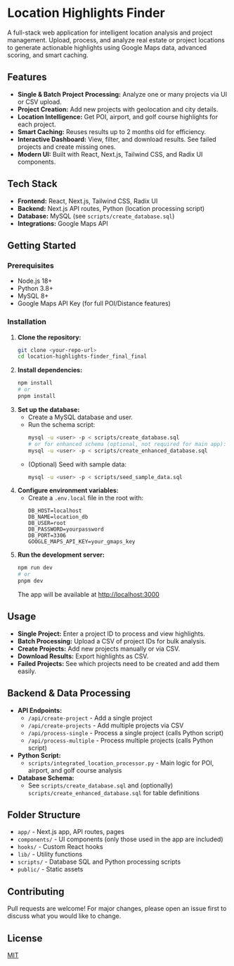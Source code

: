 # Location Highlights Finder

A full-stack web application for intelligent location analysis and project management. Upload, process, and analyze real estate or project locations to generate actionable highlights using Google Maps data, advanced scoring, and smart caching.

## Features
- **Single & Batch Project Processing:** Analyze one or many projects via UI or CSV upload.
- **Project Creation:** Add new projects with geolocation and city details.
- **Location Intelligence:** Get POI, airport, and golf course highlights for each project.
- **Smart Caching:** Reuses results up to 2 months old for efficiency.
- **Interactive Dashboard:** View, filter, and download results. See failed projects and create missing ones.
- **Modern UI:** Built with React, Next.js, Tailwind CSS, and Radix UI components.

## Tech Stack
- **Frontend:** React, Next.js, Tailwind CSS, Radix UI
- **Backend:** Next.js API routes, Python (location processing script)
- **Database:** MySQL (see `scripts/create_database.sql`)
- **Integrations:** Google Maps API

## Getting Started

### Prerequisites
- Node.js 18+
- Python 3.8+
- MySQL 8+
- Google Maps API Key (for full POI/Distance features)

### Installation
1. **Clone the repository:**
   ```bash
   git clone <your-repo-url>
   cd location-highlights-finder_final_final
   ```
2. **Install dependencies:**
   ```bash
   npm install
   # or
   pnpm install
   ```
3. **Set up the database:**
   - Create a MySQL database and user.
   - Run the schema script:
     ```bash
     mysql -u <user> -p < scripts/create_database.sql
     # or for enhanced schema (optional, not required for main app):
     mysql -u <user> -p < scripts/create_enhanced_database.sql
     ```
   - (Optional) Seed with sample data:
     ```bash
     mysql -u <user> -p < scripts/seed_sample_data.sql
     ```
4. **Configure environment variables:**
   - Create a `.env.local` file in the root with:
     ```env
     DB_HOST=localhost
     DB_NAME=location_db
     DB_USER=root
     DB_PASSWORD=yourpassword
     DB_PORT=3306
     GOOGLE_MAPS_API_KEY=your_gmaps_key
     ```
5. **Run the development server:**
   ```bash
   npm run dev
   # or
   pnpm dev
   ```
   The app will be available at [http://localhost:3000](http://localhost:3000)

## Usage
- **Single Project:** Enter a project ID to process and view highlights.
- **Batch Processing:** Upload a CSV of project IDs for bulk analysis.
- **Create Projects:** Add new projects manually or via CSV.
- **Download Results:** Export highlights as CSV.
- **Failed Projects:** See which projects need to be created and add them easily.

## Backend & Data Processing
- **API Endpoints:**
  - `/api/create-project` - Add a single project
  - `/api/create-projects` - Add multiple projects via CSV
  - `/api/process-single` - Process a single project (calls Python script)
  - `/api/process-multiple` - Process multiple projects (calls Python script)
- **Python Script:**
  - `scripts/integrated_location_processor.py` - Main logic for POI, airport, and golf course analysis
- **Database Schema:**
  - See `scripts/create_database.sql` and (optionally) `scripts/create_enhanced_database.sql` for table definitions

## Folder Structure
- `app/` - Next.js app, API routes, pages
- `components/` - UI components (only those used in the app are included)
- `hooks/` - Custom React hooks
- `lib/` - Utility functions
- `scripts/` - Database SQL and Python processing scripts
- `public/` - Static assets

## Contributing
Pull requests are welcome! For major changes, please open an issue first to discuss what you would like to change.

## License
[MIT](LICENSE)
